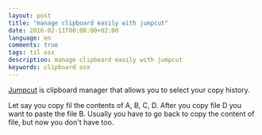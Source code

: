 ```yaml
---
layout: post
title: "manage clipboard easily with jumpcut"
date: 2016-02-11T00:00:00+02:00
language: en
comments: true
tags: til osx
description: manage clipboard easily with jumpcut
keywords: clipboard osx
---
```

[Jumpcut](http://jumpcut.sourceforge.net/) is clipboard manager that allows you to select your copy history.

Let say you copy fil the contents of A, B, C, D. After you copy file D you want to paste the file B.
Usually you have to go back to copy the content of file, but now you don't have too.
